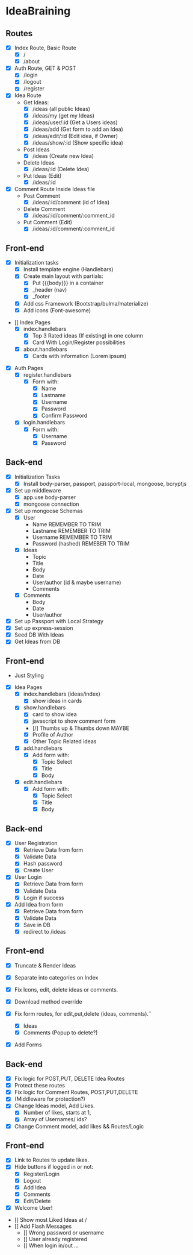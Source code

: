 # IdeaBraining

## Routes

* [x] Index Route, Basic Route
    * [x] /
    * [x] /about
* [x] Auth Route, GET & POST
    * [x] /login
    * [x] /logout 
    * [x] /register
* [x] Idea Route
    * Get Ideas:
        * [x] /ideas (all public Ideas)
        * [x] /ideas/my (get my Ideas)
        * [x] /ideas/user/:id (Get a Users ideas)
        * [x] /ideas/add (Get form to add an Idea)
        * [x] /ideas/edit/:id (Edit idea, if Owner)
        * [x] /ideas/show/:id (Show specific idea)
    * Post Ideas
        * [x] /ideas  (Create new Idea)
        
    * Delete Ideas
        * [x] /ideas/:id (Delete Idea)
    * Put Ideas (Edit)
        * [x] /ideas/:id
* [x] Comment Route Inside Ideas file
    * Post Comment
        * [x] /ideas/:id/comment (id of Idea)
    * Delete Comment  
        * [x] /ideas/:id/comment/:comment_id
    * Put Comment (Edit)
        * [x] /ideas/:id/comment/:comment_id

## Front-end

* [x] Initialization tasks
    * [x] Install template engine (Handlebars)
    * [x] Create main layout with partials:
        * [x] Put {{{body}}} in a container
        * [x] _header (nav)
        * [x] _footer
    * [x] Add css Framework (Bootstrap/bulma/materialize)
    * [x] Add icons (Font-awesome)
    
* [] Index Pages
    * [x] index.handlebars
        * [x] Top 3 Rated ideas (If existing) in one column
        * [x] Card With Login/Register possibilities
    * [x] about.handlebars
        * [x] Cards with information (Lorem ipsum)
* [x] Auth Pages
    * [x] register.handlebars
        * [x] Form with:
            * [x] Name
            * [x] Lastname
            * [x] Username
            * [x] Password
            * [x] Confirm Password
    * [x] login.handlebars
        * [x] Form with:
            * [x] Username
            * [x] Password

## Back-end

* [x] Initialization Tasks
    * [x] Install body-parser, passport, passport-local, mongoose, bcryptjs
* [x] Set up middleware
    * [x] app.use body-parser
    * [x] mongoose connection
* [x] Set up mongoose Schemas
    * [x] User 
        * Name REMEMBER TO TRIM
        * Lastname REMEMBER TO TRIM
        * Username  REMEMBER TO TRIM
        * Password (hashed) REMEBER TO TRIM
    * [x] Ideas
        * Topic 
        * Title
        * Body
        * Date
        * User/author (id & maybe username)
        * Comments
    * [x] Comments 
        * Body
        * Date
        * User/author
* [x] Set up Passport with Local Strategy
* [x] Set up express-session
* [x] Seed DB With Ideas
* [x] Get Ideas from DB 
        
 ## Front-end 
* Just Styling  
* [x] Idea Pages
    * [x] index.handlebars (ideas/index)
        * [x] show ideas in cards 
    * [x] show.handlebars
        * [x] card to show idea
        * [x] javascript to show comment form
        * [/] Thumbs up & Thumbs down MAYBE
        * [x] Profile of Author
        * [x] Other Topic Related ideas
    * [x] add.handlebars
        * [x] Add form with:
            * [x] Topic Select
            * [x] Title
            * [x] Body
    * [x] edit.handlebars
         * [x] Add form with:
            * [x] Topic Select
            * [x] Title
            * [x] Body

## Back-end
* [x] User Registration  
    * [x] Retrieve Data from form
    * [x] Validate Data
    * [x] Hash password
    * [x] Create User
* [x] User Login
    * [x] Retrieve Data from form
    * [x] Validate Data
    * [x] Login if success
* [x] Add Idea from form
    * [x] Retrieve Data from form
    * [x] Validate Data
    * [x] Save in DB
    * [x] redirect to /ideas

## Front-end
* [x] Truncate & Render Ideas
* [x] Separate into categories on Index
* [x] Fix Icons, edit, delete ideas or comments.
* [x] Download method override
* [x] Fix form routes, for edit,put,delete (ideas, comments).¨
    * [x] Ideas
    * [x] Comments (Popup to delete?)
* [x] Add Forms 



## Back-end
* [x] Fix logic for POST,PUT, DELETE Idea Routes
* [x] Protect these routes
* [x] Fix logic for Comment Routes, POST,PUT,DELETE 
 * [x] (Middleware for protection?)
* [x] Change Ideas model, Add Likes. 
    * [x] Number of likes, starts at 1, 
    * [x] Array of Usernames/ ids?
* [x] Change Comment model, add likes && Routes/Logic

## Front-end
* [x] Link to Routes to update likes.
* [x] Hide buttons if logged in or not:
    * [x] Register/Login
    * [x] Logout
    * [x] Add Idea
    * [x] Comments
    * [x] Edit/Delete
* [x] Welcome User!
* [] Show most Liked Ideas at /
* [] Add Flash Messages
    * [] Wrong password or username
    * [] User already registered
    * [] When login in/out
...


